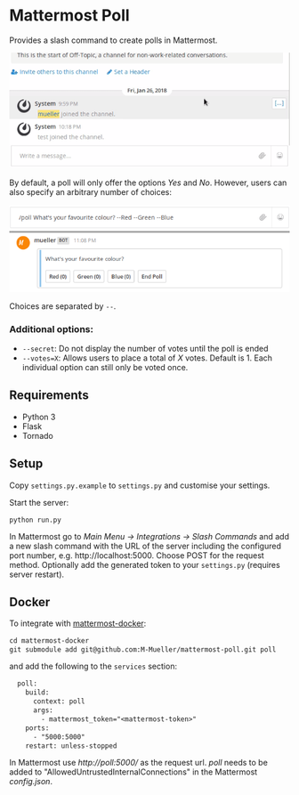 Mattermost Poll
===============
Provides a slash command to create polls in Mattermost.

![Example](/doc/example_yes_no.gif)

By default, a poll will only offer the options *Yes* and *No*. However, users can also specify an arbitrary number of choices:

![Example](/doc/example_colours.png)

Choices are separated by `--`.

### Additional options:
- `--secret`: Do not display the number of votes until the poll is ended
- `--votes=X`: Allows users to place a total of *X* votes. Default is 1. 
  Each individual option can still only be voted once.

Requirements
------------
- Python 3
- Flask
- Tornado

Setup
-----
Copy `settings.py.example` to `settings.py` and customise your settings.

Start the server:
```
python run.py
```
In Mattermost go to *Main Menu -> Integrations -> Slash Commands* and add a new slash command with the URL of the server including the configured port number, e.g. http://localhost:5000.
Choose POST for the request method.
Optionally add the generated token to your `settings.py` (requires server restart).

Docker
------
To integrate with [mattermost-docker](https://github.com/mattermost/mattermost-docker):
```
cd mattermost-docker
git submodule add git@github.com:M-Mueller/mattermost-poll.git poll
```
and add the following to the ```services``` section:
```
  poll:
    build:
      context: poll
      args:
        - mattermost_token="<mattermost-token>"
    ports:
      - "5000:5000"
    restart: unless-stopped
```

In Mattermost use *http://poll:5000/* as the request url. *poll* needs to be added to "AllowedUntrustedInternalConnections" in the Mattermost *config.json*.

